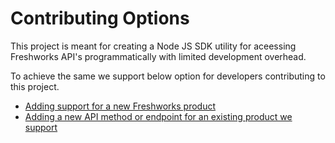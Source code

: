 # Contributing Options

This project is meant for creating a Node JS SDK utility for aceessing Freshworks API's programmatically with limited development overhead.

To achieve the same we support below option for developers contributing to this project.

- [Adding support for a new Freshworks product](how-to-support-new-spec.md)
- [Adding a new API method or endpoint for an existing product we support](how-to-update-spec.md)
